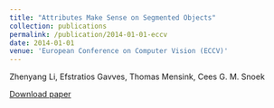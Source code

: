 ```yaml
---
title: "Attributes Make Sense on Segmented Objects"
collection: publications
permalink: /publication/2014-01-01-eccv
date: 2014-01-01
venue: 'European Conference on Computer Vision (ECCV)'
---
```


Zhenyang Li, Efstratios Gavves, Thomas Mensink, Cees G. M. Snoek

<a href='http://www.science.uva.nl/research/publications/2014/LiECCV2014/'>Download paper</a>
